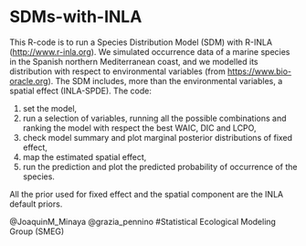# SDMs-with-INLA
This R-code is to run a Species Distribution Model (SDM) with R-INLA (http://www.r-inla.org). We simulated occurrence data of a marine species in the Spanish northern Mediterranean coast, and we modelled its distribution with respect to environmental variables (from https://www.bio-oracle.org). The SDM includes, more than the environmental variables, a spatial effect (INLA-SPDE). 
The code:
1) set the model, 
2) run a selection of variables, running all the possible combinations and ranking the model with respect the best WAIC, DIC and LCPO,
3) check model summary and plot marginal posterior distributions of fixed effect,
4) map the estimated spatial effect,
5) run the prediction and plot the predicted probability of occurrence of the species.

All the prior used for fixed effect and the spatial component are the INLA default priors.


@JoaquinM_Minaya @grazia_pennino #Statistical Ecological Modeling Group (SMEG) 
